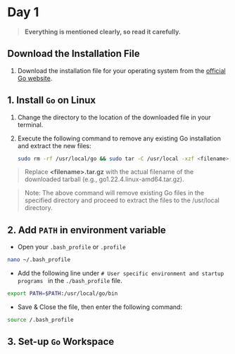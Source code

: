 # Day 1
> **Everything is mentioned clearly, so read it carefully.**
## Download the Installation File
1. Download the installation file for your operating system from the [official Go website](https://go.dev/doc/install).

## 1. Install `Go` on Linux
1. Change the directory to the location of the downloaded file in your terminal.

2. Execute the following command to remove any existing Go installation and extract the new files:
   ```bash
   sudo rm -rf /usr/local/go && sudo tar -C /usr/local -xzf <filename>.tar.gz
   ```
> Replace **\<filename\>.tar.gz** with the actual filename of the downloaded tarball (e.g., go1.22.4.linux-amd64.tar.gz).

>Note: The above command will remove existing Go files in the specified directory and proceed to extract the files to the /usr/local directory.

## 2. Add `PATH` in environment variable

- Open your `.bash_profile` or `.profile`
```bash
nano ~/.bash_profile
```

- Add the following line under `# User specific environment and startup programs
` in the `./bash_profile` file.
```bash
export PATH=$PATH:/usr/local/go/bin
```

- Save & Close the file, then enter the following command:
```bash
source /.bash_profile
```

## 3. Set-up `Go` Workspace